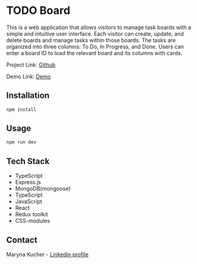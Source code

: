 # TODO Board

This is a web application that allows visitors to manage task boards with a simple and intuitive user interface. Each visitor can create, update, and delete boards and manage tasks within those boards. The tasks are organized into three columns: To Do, In Progress, and Done. Users can enter a board ID to load the relevant board and its columns with cards.

Project  Link: [Github](https://github.com/mary-kucher/todo-board)

Demo Link: [Demo](https://todo-board-be.onrender.com)
## Installation

```bash
npm install
```

## Usage

```bash
npm run dev
```

## Tech Stack

- TypeScript
- Express.js
- MongoDB(mongoose)
- TypeScript
- JavaScript
- React
- Redux toolkit
- CSS-modules

## Contact

Maryna Kucher - [Linkedin profile](www.linkedin.com/in/maryna-kucher-0a474728a)
